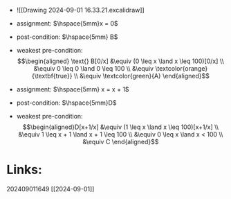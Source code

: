 - ![[Drawing 2024-09-01 16.33.21.excalidraw]]
- assignment: $\hspace{5mm}x = 0$  
- post-condition: $\hspace{5mm} B$
- weakest pre-condition:
$$\begin{aligned} \text{} B[0/x] &\equiv (0 \leq x \land x \leq 100)[0/x] \\ &\equiv 0 \leq 0 \land 0 \leq 100 \\ &\equiv \textcolor{orange}{\textbf{true}} \\ &\equiv \textcolor{green}{A} \end{aligned}$$

- assignment: $\hspace{5mm} x = x + 1$
- post-condition: $\hspace{5mm}D$
- weakest pre-condition: 
$$\begin{aligned}D[x+1/x] &\equiv (1 \leq x \land x \leq 100)[x+1/x] \\ &\equiv 1 \leq x + 1 \land x + 1 \leq 100 \\ &\equiv 0 \leq x \land x < 100 \\ &\equiv C \end{aligned}$$

# Links: 




202409011649
[[2024-09-01]]